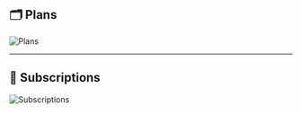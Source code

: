 ## 🗂️ Plans  
![Plans](https://github.com/user-attachments/assets/8a39aabf-7ef4-4ed1-8a1f-931f87fcad53)

---

## 🔄 Subscriptions  
![Subscriptions](https://github.com/user-attachments/assets/5296568c-3b4d-41a4-aeeb-34a7f3f1e3ca)
